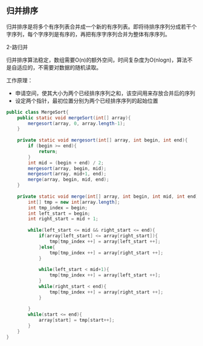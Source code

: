 ## 归并排序

归并排序是将多个有序列表合并成一个新的有序列表。即将待排序序列分成若干个字序列，每个字序列是有序的，再把有序字序列合并为整体有序序列。

2-路归并

归并排序算法稳定，数组需要O(n)的额外空间，时间复杂度为O(nlogn)，算法不是自适应的，不需要对数据的随机读取。

工作原理：
- 申请空间，使其大小为两个已经排序序列之和，该空间用来存放合并后的序列
- 设定两个指针，最初位置分别为两个已经排序序列的起始位置
```java
public class MergeSort{
    public static void mergeSort(int[] array){
        mergesort(array, 0, array.length-1);
    }
    
    private static void mergesort(int[] array, int begin, int end){
        if (begin >= end){
            return;
        }
        int mid = (begin + end) / 2;
        mergesort(array, begin, mid);
        mergesort(array, mid+1, end);
        merge(array, begin, mid, end);
    }
    
    private static void merge(int[] array, int begin, int mid, int end){
        int[] tmp = new int[array.length];
        int tmp_index = begin;
        int left_start = begin;
        int right_start = mid + 1;
        
        while(left_start <= mid && right_start <= end){
            if(array[left_start] <= array[right_start]){
                tmp[tmp_index ++] = array[left_start ++];
            }else{
                tmp[tmp_index ++] = array[right_start ++];
            }
            
            while(left_start < mid+1){
                tmp[tmp_index ++] = array[left_start ++];
            }
            while(right_start < end){
                tmp[tmp_index ++] = array[right_start ++];
            }
            
        }
        while(start <= end){
            array[start] = tmp[start++];
        }
    }
}

```
